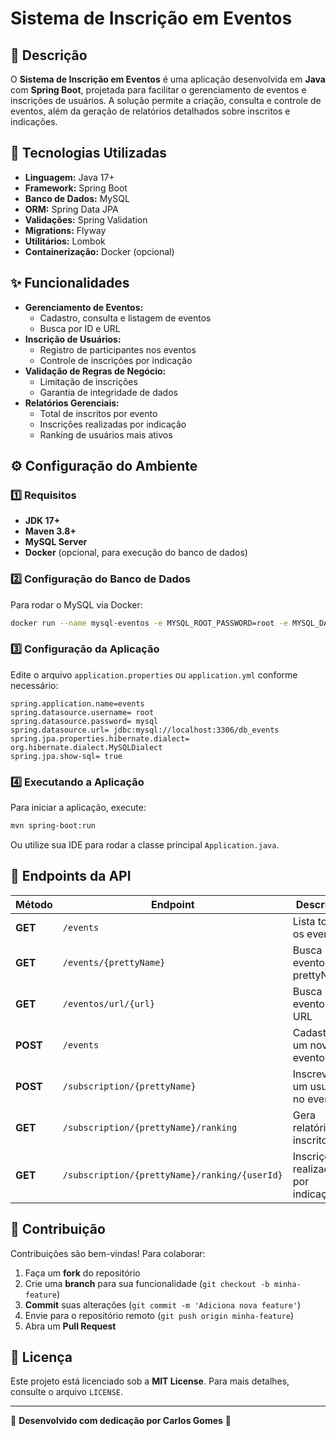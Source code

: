 # Sistema de Inscrição em Eventos

## 📌 Descrição
O **Sistema de Inscrição em Eventos** 
é uma aplicação desenvolvida em **Java** com **Spring Boot**, projetada para facilitar o gerenciamento de eventos e inscrições de usuários. 
A solução permite a criação, consulta e controle de eventos, além da geração de relatórios detalhados sobre inscritos e indicações.

## 🚀 Tecnologias Utilizadas
- **Linguagem:** Java 17+
- **Framework:** Spring Boot
- **Banco de Dados:** MySQL
- **ORM:** Spring Data JPA
- **Validações:** Spring Validation
- **Migrations:** Flyway
- **Utilitários:** Lombok
- **Containerização:** Docker (opcional)

## ✨ Funcionalidades
- **Gerenciamento de Eventos:**
  - Cadastro, consulta e listagem de eventos
  - Busca por ID e URL
- **Inscrição de Usuários:**
  - Registro de participantes nos eventos
  - Controle de inscrições por indicação
- **Validação de Regras de Negócio:**
  - Limitação de inscrições
  - Garantia de integridade de dados
- **Relatórios Gerenciais:**
  - Total de inscritos por evento
  - Inscrições realizadas por indicação
  - Ranking de usuários mais ativos

## ⚙️ Configuração do Ambiente
### 1️⃣ Requisitos
- **JDK 17+**
- **Maven 3.8+**
- **MySQL Server**
- **Docker** (opcional, para execução do banco de dados)

### 2️⃣ Configuração do Banco de Dados
Para rodar o MySQL via Docker:
```sh
docker run --name mysql-eventos -e MYSQL_ROOT_PASSWORD=root -e MYSQL_DATABASE=eventos -p 3306:3306 -d mysql:latest
```

### 3️⃣ Configuração da Aplicação
Edite o arquivo `application.properties` ou `application.yml` conforme necessário:
```properties
spring.application.name=events
spring.datasource.username= root
spring.datasource.password= mysql
spring.datasource.url= jdbc:mysql://localhost:3306/db_events
spring.jpa.properties.hibernate.dialect= org.hibernate.dialect.MySQLDialect
spring.jpa.show-sql= true
```

### 4️⃣ Executando a Aplicação
Para iniciar a aplicação, execute:
```sh
mvn spring-boot:run
```
Ou utilize sua IDE para rodar a classe principal `Application.java`.

## 📡 Endpoints da API
| Método | Endpoint               | Descrição                            |
|--------|------------------------|-------------------------------------|
| **GET**    | `/events`            | Lista todos os eventos             |
| **GET**    | `/events/{prettyName}`       | Busca evento por prettyName  |
| **GET**    | `/eventos/url/{url}`  | Busca evento por URL               |
| **POST**   | `/events`            | Cadastra um novo evento            |
| **POST**   | `/subscription/{prettyName}`         | Inscreve um usuário no evento      |
| **GET**    | `/subscription/{prettyName}/ranking` | Gera relatório de inscritos        |
| **GET**    | `/subscription/{prettyName}/ranking/{userId}` | Inscrições realizadas por indicação |

## 🤝 Contribuição
Contribuições são bem-vindas! Para colaborar:
1. Faça um **fork** do repositório
2. Crie uma **branch** para sua funcionalidade (`git checkout -b minha-feature`)
3. **Commit** suas alterações (`git commit -m 'Adiciona nova feature'`)
4. Envie para o repositório remoto (`git push origin minha-feature`)
5. Abra um **Pull Request**

## 📝 Licença
Este projeto está licenciado sob a **MIT License**. Para mais detalhes, consulte o arquivo `LICENSE`.

---

📌 **Desenvolvido com dedicação por Carlos Gomes** 🚀

